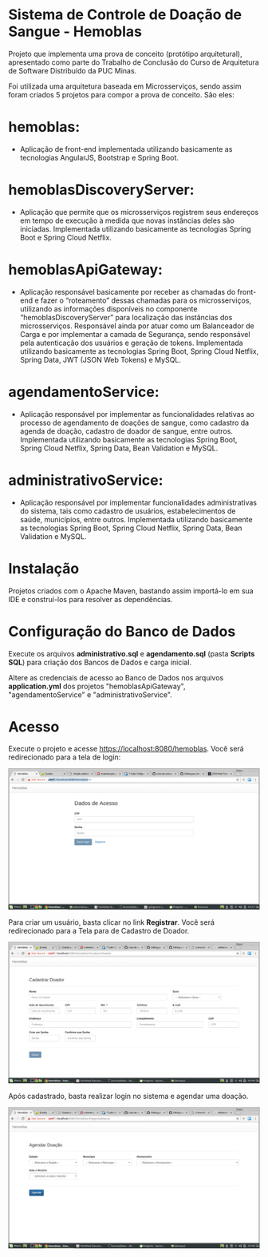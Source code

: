 # Sistema de Controle de Doação de Sangue - Hemoblas

Projeto que implementa uma prova de conceito (protótipo arquitetural), apresentado como parte do Trabalho de Conclusão do Curso de Arquitetura de Software Distribuído da PUC Minas. 

Foi utilizada uma arquitetura baseada em Microsserviços, sendo assim foram criados 5 projetos para compor a prova de conceito. São eles:

# hemoblas:
* Aplicação de front-end implementada utilizando basicamente as tecnologias AngularJS, Bootstrap e Spring Boot.

# hemoblasDiscoveryServer:
* Aplicação que permite que os microsserviços registrem seus endereços em tempo de execução à medida que novas instâncias deles são iniciadas.  Implementada utilizando basicamente as tecnologias Spring Boot e Spring Cloud Netflix.

# hemoblasApiGateway:
* Aplicação responsável basicamente por receber as chamadas do front-end e fazer o “roteamento” dessas chamadas para os microsserviços, utilizando as informações disponíveis no componente “hemoblasDiscoveryServer” para localização das instâncias dos microsserviços. Responsável ainda por atuar como um Balanceador de Carga e por implementar a camada de Segurança, sendo responsável pela autenticação dos usuários e geração de tokens. Implementada utilizando basicamente as tecnologias Spring Boot, Spring Cloud Netflix, Spring Data, JWT (JSON Web Tokens) e MySQL.

# agendamentoService:
* Aplicação responsável por implementar as funcionalidades relativas ao processo de agendamento de doações de sangue, como cadastro da agenda de doação, cadastro de doador de sangue, entre outros. Implementada utilizando basicamente as tecnologias Spring Boot, Spring Cloud Netflix, Spring Data, Bean Validation e MySQL.

# administrativoService:
* Aplicação responsável por implementar funcionalidades administrativas do sistema, tais como cadastro de usuários, estabelecimentos de saúde, municípios, entre outros. Implementada utilizando basicamente as tecnologias Spring Boot,  Spring Cloud Netflix, Spring Data, Bean Validation e MySQL.

# Instalação

Projetos criados com o Apache Maven, bastando assim importá-lo em sua IDE e construí-los para resolver as dependências.

# Configuração do Banco de Dados

Execute os arquivos **administrativo.sql** e **agendamento.sql** (pasta **Scripts SQL**) para criação dos Bancos de Dados e carga inicial.

Altere as credenciais de acesso ao Banco de Dados nos arquivos **application.yml** dos projetos "hemoblasApiGateway", "agendamentoService" e "administrativoService". 

# Acesso

Execute o projeto e acesse [https://localhost:8080/hemoblas](https://localhost:8080/hemoblas). Você será redirecionado para a tela de login:

![login](https://github.com/brunoleonardo/poc_hemoblas/blob/master/login.png)

Para criar um usuário, basta clicar no link **Registrar**. Você será redirecionado para a Tela para de Cadastro de Doador.

![cadastroDoador](https://github.com/brunoleonardo/poc_hemoblas/blob/master/cadastroDoador.png)

Após cadastrado, basta realizar login no sistema e agendar uma doação.

![agendarDoacao](https://github.com/brunoleonardo/poc_hemoblas/blob/master/agendarDoacao.png)


